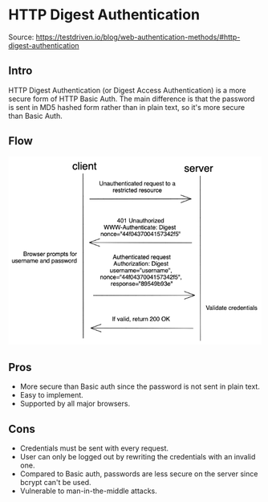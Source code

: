 # HTTP Digest Authentication

Source: https://testdriven.io/blog/web-authentication-methods/#http-digest-authentication

## Intro

HTTP Digest Authentication (or Digest Access Authentication) is a more secure form of HTTP Basic Auth. The main difference is that the password is sent in MD5 hashed form rather than in plain text, so it's more secure than Basic Auth.

## Flow

![002_Flow.png](002_Flow.png)

## Pros

* More secure than Basic auth since the password is not sent in plain text.
* Easy to implement.
* Supported by all major browsers.

## Cons

* Credentials must be sent with every request.
* User can only be logged out by rewriting the credentials with an invalid one.
* Compared to Basic auth, passwords are less secure on the server since bcrypt can't be used.
* Vulnerable to man-in-the-middle attacks.